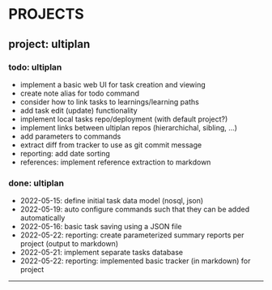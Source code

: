 # PROJECTS

## project: ultiplan

### todo: ultiplan

- implement a basic web UI for task creation and viewing
- create note alias for todo command
- consider how to link tasks to learnings/learning paths
- add task edit (update) functionality
- implement local tasks repo/deployment (with default project?)
- implement links between ultiplan repos (hierarchichal, sibling, ...)
- add parameters to commands
- extract diff from tracker to use as git commit message
- reporting: add date sorting
- references: implement reference extraction to markdown

### done: ultiplan

- 2022-05-15: define initial task data model (nosql, json)
- 2022-05-19: auto configure commands such that they can be added automatically
- 2022-05-16: basic task saving using a JSON file
- 2022-05-22: reporting: create parameterized summary reports per project (output to markdown)
- 2022-05-21: implement separate tasks database
- 2022-05-22: reporting: implemented basic tracker (in markdown) for project

---

